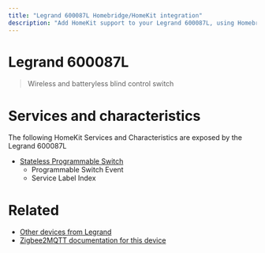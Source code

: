 ```yaml
---
title: "Legrand 600087L Homebridge/HomeKit integration"
description: "Add HomeKit support to your Legrand 600087L, using Homebridge, Zigbee2MQTT and homebridge-z2m."
---
```

<!---
This file has been GENERATED using src/docgen/docgen.ts
DO NOT EDIT THIS FILE MANUALLY!
-->
# Legrand 600087L
> Wireless and batteryless blind control switch


# Services and characteristics
The following HomeKit Services and Characteristics are exposed by
the Legrand 600087L

* [Stateless Programmable Switch](../../action.md)
  * Programmable Switch Event
  * Service Label Index


# Related
* [Other devices from Legrand](../index.md#legrand)
* [Zigbee2MQTT documentation for this device](https://www.zigbee2mqtt.io/devices/600087L.html)